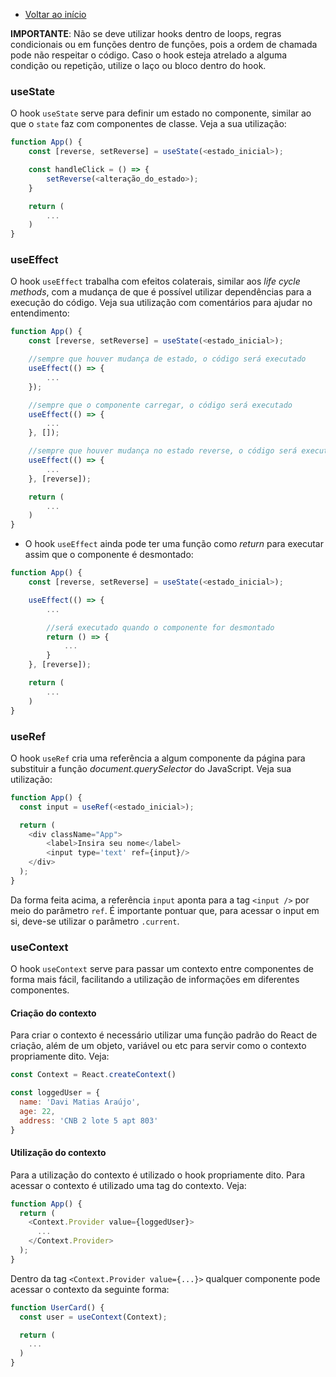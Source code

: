 - [Voltar ao início](../README.md)

**IMPORTANTE**: Não se deve utilizar hooks dentro de loops, regras condicionais ou em funções dentro de funções, pois a ordem de chamada pode não respeitar o código. Caso o hook esteja atrelado a alguma condição ou repetição, utilize o laço ou bloco dentro do hook.

### useState

O hook `useState` serve para definir um estado no componente, similar ao que o `state` faz com componentes de classe. Veja a sua utilização:

```javascript
function App() {
    const [reverse, setReverse] = useState(<estado_inicial>);

    const handleClick = () => {
        setReverse(<alteração_do_estado>);
    }

    return (
        ...
    )
}
```

### useEffect

O hook `useEffect` trabalha com efeitos colaterais, similar aos _life cycle methods_, com a mudança de que é possível utilizar dependências para a execução do código. Veja sua utilização com comentários para ajudar no entendimento:

```javascript
function App() {
    const [reverse, setReverse] = useState(<estado_inicial>);

    //sempre que houver mudança de estado, o código será executado
    useEffect(() => {
        ...
    });

    //sempre que o componente carregar, o código será executado
    useEffect(() => {
        ...
    }, []);

    //sempre que houver mudança no estado reverse, o código será executado
    useEffect(() => {
        ...
    }, [reverse]);

    return (
        ...
    )
}
```

- O hook `useEffect` ainda pode ter uma função como *return* para executar assim que o componente é desmontado:

```javascript
function App() {
    const [reverse, setReverse] = useState(<estado_inicial>);

    useEffect(() => {
        ...

        //será executado quando o componente for desmontado
        return () => {
            ...
        }
    }, [reverse]);

    return (
        ...
    )
}
```

### useRef

O hook `useRef` cria uma referência a algum componente da página para substituir a função *document.querySelector* do JavaScript. Veja sua utilização: 

```javascript
function App() {
  const input = useRef(<estado_inicial>);

  return (
    <div className="App">
        <label>Insira seu nome</label>
        <input type='text' ref={input}/>
    </div>
  );
}
```

Da forma feita acima, a referência `input` aponta para a tag `<input />` por meio do parâmetro `ref`. É importante pontuar que, para acessar o input em si, deve-se utilizar o parâmetro `.current`.

### useContext

O hook `useContext` serve para passar um contexto entre componentes de forma mais fácil, facilitando a utilização de informações em diferentes componentes.

#### Criação do contexto

Para criar o contexto é necessário utilizar uma função padrão do React de criação, além de um objeto, variável ou etc para servir como o contexto propriamente dito. Veja: 

```javascript
const Context = React.createContext()

const loggedUser = {
  name: 'Davi Matias Araújo',
  age: 22,
  address: 'CNB 2 lote 5 apt 803'
}
```

#### Utilização do contexto

Para a utilização do contexto é utilizado o hook propriamente dito. Para acessar o contexto é utilizado uma tag do contexto. Veja: 

```javascript
function App() {
  return (
    <Context.Provider value={loggedUser}>
      ...
    </Context.Provider>
  );
}
```

Dentro da tag `<Context.Provider value={...}>` qualquer componente pode acessar o contexto da seguinte forma: 

```javascript
function UserCard() {
  const user = useContext(Context);

  return (
    ...
  )
}
```